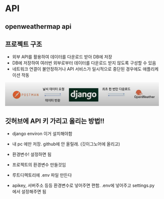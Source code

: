 # API

## openweathermap api

## 프로젝트 구조
- 외부 API를 활용하여 데이터를 다운로드 받아 DB에 저장
- DB에 저장하여 여러번 외부로부터 데이터를 다운로드 받지 않도록 구성할 수 있음
- 네트워크 연결이 불안정하거나 API 서비스가 일시적으로 중단된 경우에도 애플리케이션 작동 

![Alt text](image.png)

## 깃허브에 API 키 가리고 올리는 방법!!
- django environ 이거 설치해야함
- 내 pc 에만 저장. github에 안 올릴래. (깃이그노어에 올리고)
- 환경변수! 설정하면 됨
- 프로젝트의 환경변수 만들것임
- 루트디렉토리에 .env 파일 만든다

- apikey, 서버주소 등등 환경변수로 넣어주면 편함. .env에 넣어주고
  settings.py 에서 설정해주면 됨
